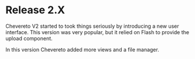 # Release 2.X

Chevereto V2 started to took things seriously by introducing a new user interface. This version was very popular, but it relied on Flash to provide the upload component.

In this version Chevereto added more views and a file manager.
